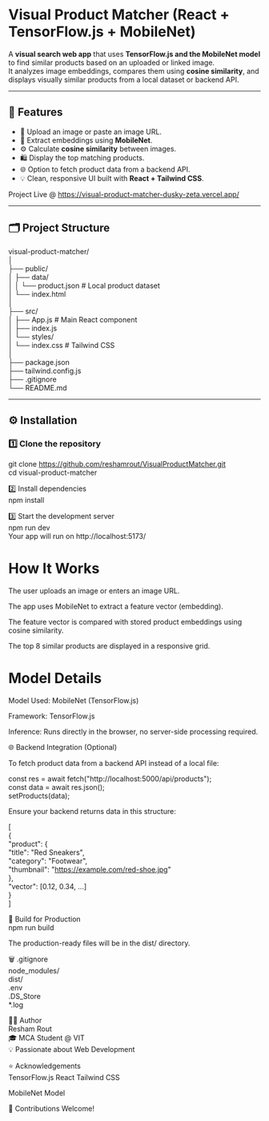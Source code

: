 # Visual Product Matcher (React + TensorFlow.js + MobileNet)

A **visual search web app** that uses **TensorFlow.js and the MobileNet model** to find similar products based on an uploaded or linked image.  
It analyzes image embeddings, compares them using **cosine similarity**, and displays visually similar products from a local dataset or backend API.

---

## 🚀 Features

- 📸 Upload an image or paste an image URL.
- 🧩 Extract embeddings using **MobileNet**.
- ⚙️ Calculate **cosine similarity** between images.
- 🛍️ Display the top matching products.
- 🌐 Option to fetch product data from a backend API.
- 💡 Clean, responsive UI built with **React + Tailwind CSS**.

Project Live @ https://visual-product-matcher-dusky-zeta.vercel.app/

---

## 🗂️ Project Structure  
visual-product-matcher/  
│  
├── public/  
│ ├── data/  
│ │ └── product.json # Local product dataset  
│ └── index.html  
│  
├── src/  
│ ├── App.js # Main React component  
│ ├── index.js  
│ └── styles/  
│ └── index.css # Tailwind CSS  
│  
├── package.json  
├── tailwind.config.js  
├── .gitignore  
└── README.md  

---

## ⚙️ Installation

### 1️⃣ Clone the repository
git clone https://github.com/reshamrout/VisualProductMatcher.git  
cd visual-product-matcher

2️⃣ Install dependencies  
npm install

3️⃣ Start the development server  
npm run dev  
Your app will run on http://localhost:5173/

# How It Works

The user uploads an image or enters an image URL.  

The app uses MobileNet to extract a feature vector (embedding).  

The feature vector is compared with stored product embeddings using cosine similarity.  

The top 8 similar products are displayed in a responsive grid.  

# Model Details

Model Used: MobileNet (TensorFlow.js)  

Framework: TensorFlow.js  

Inference: Runs directly in the browser, no server-side processing required.  

🌐 Backend Integration (Optional)

To fetch product data from a backend API instead of a local file:  

const res = await fetch("http://localhost:5000/api/products");  
const data = await res.json();  
setProducts(data);  


Ensure your backend returns data in this structure:  

[  
  {  
    "product": {  
      "title": "Red Sneakers",  
      "category": "Footwear",  
      "thumbnail": "https://example.com/red-shoe.jpg"  
    },  
    "vector": [0.12, 0.34, ...]  
  }  
]  

🧩 Build for Production  
npm run build


The production-ready files will be in the dist/ directory.  

🗑️ .gitignore  
node_modules/  
dist/  
.env  
.DS_Store  
*.log  

🧑‍💻 Author  
Resham Rout  
🎓 MCA Student @ VIT  
💡 Passionate about Web Development  


⭐ Acknowledgements  
TensorFlow.js
React
Tailwind CSS

MobileNet Model

💬 Contributions Welcome!

